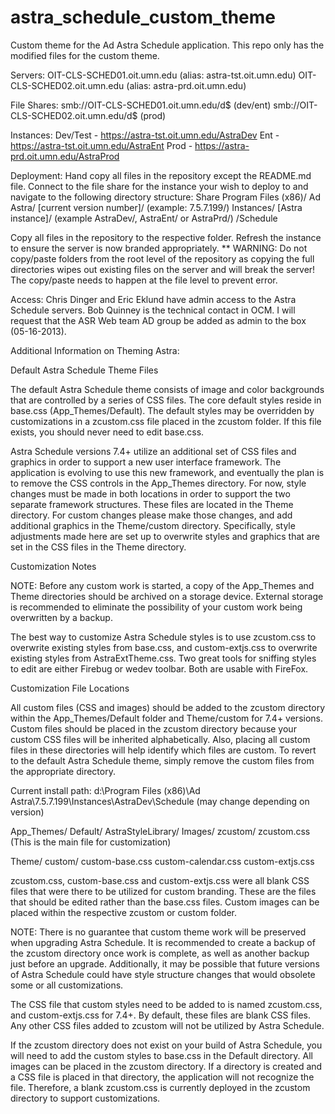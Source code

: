 astra_schedule_custom_theme
===========================

Custom theme for the Ad Astra Schedule application.  This repo only has the modified files for the custom theme.

Servers:
  OIT-CLS-SCHED01.oit.umn.edu (alias: astra-tst.oit.umn.edu)
  OIT-CLS-SCHED02.oit.umn.edu (alias: astra-prd.oit.umn.edu)

File Shares:
  smb://OIT-CLS-SCHED01.oit.umn.edu/d$ (dev/ent)
  smb://OIT-CLS-SCHED02.oit.umn.edu/d$ (prod)

Instances:
  Dev/Test 	- https://astra-tst.oit.umn.edu/AstraDev
  Ent      	- https://astra-tst.oit.umn.edu/AstraEnt
  Prod		- https://astra-prd.oit.umn.edu/AstraProd

Deployment:
  Hand copy all files in the repository except the README.md file.  Connect to the file share for the instance your wish to deploy to and navigate to the following directory structure:
Share
	Program Files (x86)/
		Ad Astra/
			[current version number]/ (example: 7.5.7.199/)
				Instances/
					[Astra instance]/ (example AstraDev/, AstraEnt/ or AstraPrd/)
						/Schedule   

Copy all files in the repository to the respective folder.  Refresh the instance to ensure the server is now branded appropriately.
** WARNING: Do not copy/paste folders from the root level of the repository as copying the full directories wipes out existing files on the server and will break the server!  The copy/paste needs to happen at the file level to prevent error.

Access:
  Chris Dinger and Eric Eklund have admin access to the Astra Schedule servers.  Bob Quinney is the technical contact in OCM.  I will request that the ASR Web team AD group be added as admin to the box (05-16-2013).




Additional Information on Theming Astra:

Default Astra Schedule Theme Files

The default Astra Schedule theme consists of image and color backgrounds that are controlled by a series of CSS files.  The core default styles reside in base.css (App_Themes/Default).  The default styles may be overridden by customizations in a zcustom.css file placed in the zcustom folder.  If this file exists, you should never need to edit base.css.
 
Astra Schedule versions 7.4+ utilize an additional set of CSS files and graphics in order to support a new user interface framework.  The application is evolving to use this new framework, and eventually the plan is to remove the CSS controls in the App_Themes directory.  For now, style changes must be made in both locations in order to support the two separate framework structures.  These files are located in the Theme directory.  For custom changes please make those changes, and add additional graphics in the Theme/custom directory.  Specifically, style adjustments made here are set up to overwrite styles and graphics that are set in the CSS files in the Theme directory.

Customization Notes

NOTE: Before any custom work is started, a copy of the App_Themes and Theme directories should be archived on a storage device.  External storage is recommended to eliminate the possibility of your custom work being overwritten by a backup.
 
The best way to customize Astra Schedule styles is to use zcustom.css to overwrite existing styles from base.css, and custom-extjs.css to overwrite existing styles from AstraExtTheme.css.  Two great tools for sniffing styles to edit are either Firebug or wedev toolbar.  Both are usable with FireFox.

Customization File Locations

All custom files (CSS and images) should be added to the zcustom directory within the App_Themes/Default folder and Theme/custom for 7.4+ versions.  Custom files should be placed in the zcustom directory because your custom CSS files will be inherited alphabetically.  Also, placing all custom files in these directories will help identify which files are custom.  To revert to the default Astra Schedule theme, simply remove the custom files from the appropriate directory.

Current install path: d:\Program Files (x86)\Ad Astra\7.5.7.199\Instances\AstraDev\Schedule (may change depending on version)

App_Themes/
	Default/
		AstraStyleLibrary/
		Images/
		zcustom/
			zcustom.css (This is the main file for customization)
			
Theme/
	custom/
		custom-base.css
		custom-calendar.css
		custom-extjs.css

zcustom.css, custom-base.css and custom-extjs.css were all blank CSS files that were there to be utilized for custom branding.  These are the files that should be edited rather than the base.css files.  Custom images can be placed within the respective zcustom or custom folder.
 
NOTE: There is no guarantee that custom theme work will be preserved when upgrading Astra Schedule.  It is recommended to create a backup of the zcustom directory once work is complete, as well as another backup just before an upgrade.  Additionally, it may be possible that future versions of Astra Schedule could have style structure changes that would obsolete some or all customizations.
 
The CSS file that custom styles need to be added to is named zcustom.css, and custom-extjs.css for 7.4+.  By default, these files are blank CSS files.  Any other CSS files added to zcustom will not be utilized by Astra Schedule.
 
If the zcustom directory does not exist on your build of Astra Schedule, you will need to add the custom styles to base.css in the Default directory.  All images can be placed in the zcustom directory.  If a directory is created and a CSS file is placed in that directory, the application will not recognize the file.  Therefore, a blank zcustom.css is currently deployed in the zcustom directory to support customizations.

